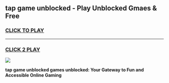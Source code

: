 
## tap game unblocked - Play Unblocked Gmaes & Free
<h3>
<a href="https://premium.freeplayer.one?title=tap_game_unblocked&ref=19F">CLICK TO PLAY</a></h3>
<hr>

<h3>
<a href="https://premium.freeplayer.one?title=tap_game_unblocked&ref=19F">CLICK 2 PLAY</a>
  
</h3>

<a href="https://premium.freeplayer.one?title=tap_game_unblocked&ref=19F/"><img src="https://clearcache.store/games.png"></a>


**tap game unblocked games unblocked: Your Gateway to Fun and Accessible Online Gaming**
